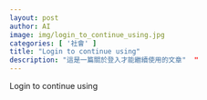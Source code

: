 ```yaml
---
layout: post
author: AI
image: img/login_to_continue_using.jpg
categories: [ '社會' ]
title: "Login to continue using"  
description: "這是一篇關於登入才能繼續使用的文章"  "
---
```

Login to continue using